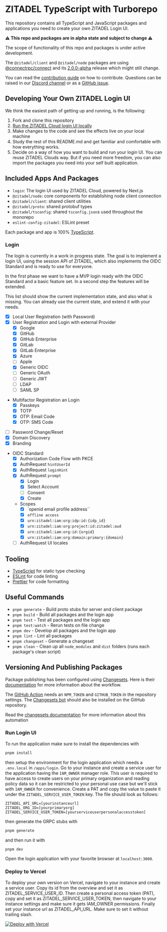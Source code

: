 # ZITADEL TypeScript with Turborepo

This repository contains all TypeScript and JavaScript packages and applications you need to create your own ZITADEL
Login UI.

**⚠️ This repo and packages are in alpha state and subject to change ⚠️**

The scope of functionality of this repo and packages is under active development.

The `@zitadel/client` and `@zitadel/node` packages are using [@connectrpc/connect](https://github.com/connectrpc/connect-es#readme) and its [2.0.0-alpha](https://github.com/connectrpc/connect-es/releases/tag/v2.0.0-alpha.1) release which might still change.

You can read the [contribution guide](/CONTRIBUTING.md) on how to contribute.
Questions can be raised in our [Discord channel](https://discord.gg/erh5Brh7jE) or as
a [GitHub issue](https://github.com/zitadel/typescript/issues).

## Developing Your Own ZITADEL Login UI

We think the easiest path of getting up and running, is the following:

1. Fork and clone this repository
1. [Run the ZITADEL Cloud login UI locally](#run-login-ui)
1. Make changes to the code and see the effects live on your local machine
1. Study the rest of this README.md and get familiar and comfortable with how everything works.
1. Decide on a way of how you want to build and run your login UI.
   You can reuse ZITADEL Clouds way.
   But if you need more freedom, you can also import the packages you need into your self built application.

## Included Apps And Packages

- `login`: The login UI used by ZITADEL Cloud, powered by Next.js
- `@zitadel/node`: core components for establishing node client connection
- `@zitadel/client`: shared client utilities
- `@zitadel/proto`: shared protobuf types
- `@zitadel/tsconfig`: shared `tsconfig.json`s used throughout the monorepo
- `eslint-config-zitadel`: ESLint preset

Each package and app is 100% [TypeScript](https://www.typescriptlang.org/).

### Login

The login is currently in a work in progress state.
The goal is to implement a login UI, using the session API of ZITADEL, which also implements the OIDC Standard and is
ready to use for everyone.

In the first phase we want to have a MVP login ready with the OIDC Standard and a basic feature set. In a second step
the features will be extended.

This list should show the current implementation state, and also what is missing.
You can already use the current state, and extend it with your needs.

- [x] Local User Registration (with Password)
- [x] User Registration and Login with external Provider
  - [x] Google
  - [x] GitHub
  - [x] GitHub Enterprise
  - [x] GitLab
  - [x] GitLab Enterprise
  - [x] Azure
  - [ ] Apple
  - [x] Generic OIDC
  - [ ] Generic OAuth
  - [ ] Generic JWT
  - [ ] LDAP
  - [ ] SAML SP
- Multifactor Registration an Login
  - [x] Passkeys
  - [x] TOTP
  - [x] OTP: Email Code
  - [x] OTP: SMS Code
- [ ] Password Change/Reset
- [x] Domain Discovery
- [x] Branding
- OIDC Standard
  - [x] Authorization Code Flow with PKCE
  - [x] AuthRequest `hintUserId`
  - [x] AuthRequest `loginHint`
  - [x] AuthRequest `prompt`
    - [x] Login
    - [x] Select Account
    - [ ] Consent
    - [x] Create
  - Scopes
    - [x] `openid email profile address``
    - [x] `offline access`
    - [x] `urn:zitadel:iam:org:idp:id:{idp_id}`
    - [x] `urn:zitadel:iam:org:project:id:zitadel:aud`
    - [x] `urn:zitadel:iam:org:id:{orgid}`
    - [x] `urn:zitadel:iam:org:domain:primary:{domain}`
  - [ ] AuthRequest UI locales

## Tooling

- [TypeScript](https://www.typescriptlang.org/) for static type checking
- [ESLint](https://eslint.org/) for code linting
- [Prettier](https://prettier.io) for code formatting

## Useful Commands

- `pnpm generate` - Build proto stubs for server and client package
- `pnpm build` - Build all packages and the login app
- `pnpm test` - Test all packages and the login app
- `pnpm test:watch` - Rerun tests on file change
- `pnpm dev` - Develop all packages and the login app
- `pnpm lint` - Lint all packages
- `pnpm changeset` - Generate a changeset
- `pnpm clean` - Clean up all `node_modules` and `dist` folders (runs each package's clean script)

## Versioning And Publishing Packages

Package publishing has been configured using [Changesets](https://github.com/changesets/changesets).
Here is their [documentation](https://github.com/changesets/changesets#documentation) for more information about the
workflow.

The [GitHub Action](https://github.com/changesets/action) needs an `NPM_TOKEN` and `GITHUB_TOKEN` in the repository
settings. The [Changesets bot](https://github.com/apps/changeset-bot) should also be installed on the GitHub repository.

Read the [changesets documentation](https://github.com/changesets/changesets/blob/main/docs/automating-changesets.md)
for more information about this automation

### Run Login UI

To run the application make sure to install the dependencies with

```sh
pnpm install
```

then setup the environment for the login application which needs a `.env.local` in `/apps/login`.
Go to your instance and create a service user for the application having the `IAM_OWNER` manager role.
This user is required to have access to create users on your primary organization and reading policy data so it can be
restricted to your personal use case but we'll stick with `IAM_OWNER` for convenience. Create a PAT and copy the value to
paste it under the `ZITADEL_SERVICE_USER_TOKEN` key.
The file should look as follows:

```
ZITADEL_API_URL=[yourinstanceurl]
ZITADEL_ORG_ID=[yourprimaryorg]
ZITADEL_SERVICE_USER_TOKEN=[yourserviceuserpersonalaccesstoken]
```

then generate the GRPC stubs with

```sh
pnpm generate
```

and then run it with

```sh
pnpm dev
```

Open the login application with your favorite browser at `localhost:3000`.

### Deploy to Vercel

To deploy your own version on Vercel, navigate to your instance and create a service user.
Copy its id from the overview and set it as ZITADEL_SERVICE_USER_ID.
Then create a personal access token (PAT), copy and set it as ZITADEL_SERVICE_USER_TOKEN, then navigate to your instance
settings and make sure it gets IAM_OWNER permissions.
Finally set your instance url as ZITADEL_API_URL. Make sure to set it without trailing slash.

[![Deploy with Vercel](https://vercel.com/button)](https://vercel.com/new/clone?repository-url=https%3A%2F%2Fgithub.com%2Fzitadel%2Ftypescript&env=ZITADEL_API_URL,ZITADEL_SERVICE_USER_ID,ZITADEL_SERVICE_USER_TOKEN&root-directory=apps/login&envDescription=Setup%20a%20service%20account%20with%20IAM_OWNER%20membership%20on%20your%20instance%20and%20provide%20its%20id%20and%20personal%20access%20token.&project-name=zitadel-login&repository-name=zitadel-login)
